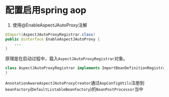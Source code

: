 # 配置启用spring aop

1. 使用@EnableAspectJAutoProxy注解

```java
@Import(AspectJAutoProxyRegistrar.class)  
public @interface EnableAspectJAutoProxy {
	...
}
```

原理是在启动过程中，载入`AspectJAutoProxyRegistrar`对象。

```java
class AspectJAutoProxyRegistrar implements ImportBeanDefinitionRegistrar{
}
```

`AnnotationAwareAspectJAutoProxyCreator`通过`AopConfigUtils`注册到`beanFactory`(`DefaultListableBeanFactory`)的`BeanPostProcessor`当中



